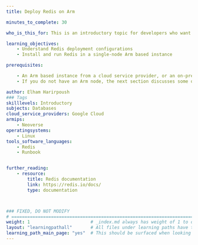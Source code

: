 ```yaml
---
title: Deploy Redis on Arm

minutes_to_complete: 30

who_is_this_for: This is an introductory topic for developers who want to deploy Redis on Arm based virtual machines.

learning_objectives: 
    - Understand Redis deployment configurations
    - Install and run Redis in a single-node Arm based instance  

prerequisites:

    - An Arm based instance from a cloud service provider, or an on-premise Arm server.
    - If you do not have an Arm node, the next section discusses some options.

author: Elham Harirpoush
### Tags
skilllevels: Introductory
subjects: Databases
cloud_service_providers: Google Cloud
armips:
    - Neoverse
operatingsystems:
    - Linux
tools_software_languages:
    - Redis
    - Runbook


further_reading:
    - resource:
        title: Redis documentation
        link: https://redis.io/docs/
        type: documentation



### FIXED, DO NOT MODIFY
# ================================================================================
weight: 1                       # _index.md always has weight of 1 to order correctly
layout: "learningpathall"       # All files under learning paths have this same wrapper
learning_path_main_page: "yes"  # This should be surfaced when looking for related content. Only set for _index.md of learning path content.
---
```


